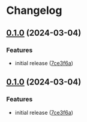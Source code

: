 # Changelog

## [0.1.0](https://github.com/icidasset/radical-edward/compare/partykit-transport-v0.0.1...partykit-transport-v0.1.0) (2024-03-04)


### Features

* initial release ([7ce3f6a](https://github.com/icidasset/radical-edward/commit/7ce3f6aa108a84aa2bcf66e94f1966a968a8aa80))

## [0.1.0](https://github.com/icidasset/radical-edward/compare/partykit-transport-v0.0.1...partykit-transport-v0.1.0) (2024-03-04)


### Features

* initial release ([7ce3f6a](https://github.com/icidasset/radical-edward/commit/7ce3f6aa108a84aa2bcf66e94f1966a968a8aa80))
